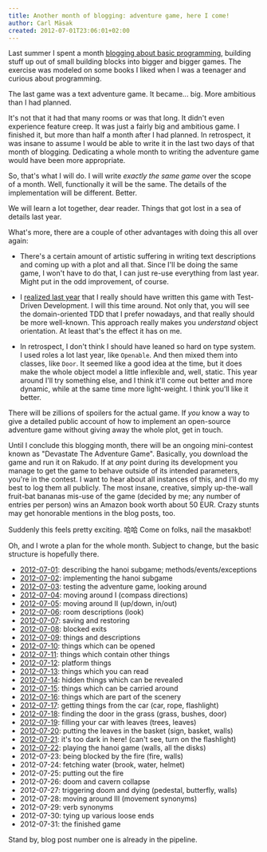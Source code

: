 ```yaml
---
title: Another month of blogging: adventure game, here I come!
author: Carl Mäsak
created: 2012-07-01T23:06:01+02:00
---
```

Last summer I spent a month [blogging about basic
programming](http://strangelyconsistent.org/blog/a-month-of-blogging-about-programming-fundamentals),
building stuff up out of small building blocks into bigger and bigger games.
The exercise was modeled on some books I liked when I was a teenager and
curious about programming.

The last game was a text adventure game. It became... big. More ambitious than
I had planned.

It's not that it had that many rooms or was that long. It didn't even
experience feature creep. It was just a fairly big and ambitious game. I
finished it, but more than half a month after I had planned. In retrospect, it
was insane to assume I would be able to write it in the last two days of that
month of blogging. Dedicating a whole month to writing the adventure game would
have been more appropriate.

So, that's what I will do. I will write *exactly the same game* over the scope
of a month. Well, functionally it will be the same. The details of the
implementation will be different. Better.

We will learn a lot together, dear reader. Things that got lost in a sea of
details last year.

What's more, there are a couple of other advantages with doing this all over
again:

* There's a certain amount of artistic suffering in writing text descriptions
  and coming up with a plot and all that. Since I'll be doing the same game, I
  won't have to do that, I can just re-use everything from last year. Might put
  in the odd improvement, of course.

* I [realized last year](http://strangelyconsistent.org/blog/what-i-learned-from-the-june-blogging)
  that I really should have written this game with Test-Driven Development. I
  will this time around. Not only that, you will see the domain-oriented TDD
  that I prefer nowadays, and that really should be more well-known. This
  approach really makes you *understand* object orientation. At least that's
  the effect it has on me.

* In retrospect, I don't think I should have leaned so hard on type
  system. I used roles a lot last year, like `Openable`. And then mixed them
  into classes, like `Door`. It seemed like a good idea at the time, but it
  does make the whole object model a little inflexible and, well, static. This
  year around I'll try something else, and I think it'll come out better and
  more dynamic, while at the same time more light-weight. I think you'll like
  it better.

There will be zillions of spoilers for the actual game. If *you* know a way to
give a detailed public account of how to implement an open-source adventure
game without giving away the whole plot, get in touch.

Until I conclude this blogging month, there will be an ongoing mini-contest
known as "Devastate The Adventure Game". Basically, you download the game and
run it on Rakudo. If at *any* point during its development you manage to get
the game to behave outside of its intended parameters, you're in the contest. I
want to hear about all instances of this, and I'll do my best to log them all
publicly. The most insane, creative, simply up-the-wall fruit-bat bananas
mis-use of the game (decided by me; any number of entries per person) wins an
Amazon book worth about 50 EUR. Crazy stunts may get honorable mentions in
the blog posts, too.

Suddenly this feels pretty exciting. 哈哈 Come on folks, nail the masakbot!

Oh, and I wrote a plan for the whole month. Subject to change, but the basic
structure is hopefully there.

* [2012-07-01](http://strangelyconsistent.org/blog/july-1-2012-hanoi-as-a-black-box): describing the hanoi subgame; methods/events/exceptions
* [2012-07-02](http://strangelyconsistent.org/blog/july-2-2012-implementing-hanoi): implementing the hanoi subgame
* [2012-07-03](http://strangelyconsistent.org/blog/july-3-testing-the-adventure-game-looking-around): testing the adventure game, looking around
* [2012-07-04](http://strangelyconsistent.org/blog/july-4-moving-around-i-compass-directions): moving around I (compass directions)
* [2012-07-05](http://strangelyconsistent.org/blog/july-5-moving-around-ii-up-down-in-out): moving around II (up/down, in/out)
* [2012-07-06](http://strangelyconsistent.org/blog/july-6-room-descriptions-look): room descriptions (look)
* [2012-07-07](http://strangelyconsistent.org/blog/july-7-saving-and-restoring): saving and restoring
* [2012-07-08](http://strangelyconsistent.org/blog/july-8-blocked-exits): blocked exits
* [2012-07-09](http://strangelyconsistent.org/blog/july-9-things-and-descriptions): things and descriptions
* [2012-07-10](http://strangelyconsistent.org/blog/july-10-2012-things-which-can-be-opened): things which can be opened
* [2012-07-11](http://strangelyconsistent.org/blog/july-11-2012-things-which-contain-other-things): things which contain other things
* [2012-07-12](http://strangelyconsistent.org/blog/july-12-2012-platform-things): platform things
* [2012-07-13](http://strangelyconsistent.org/blog/july-13-2012-things-which-you-can-read): things which you can read
* [2012-07-14](http://strangelyconsistent.org/blog/july-14-2012-hidden-things-which-can-be-revealed): hidden things which can be revealed
* [2012-07-15](http://strangelyconsistent.org/blog/july-15-2012-things-which-can-be-carried-around): things which can be carried around
* [2012-07-16](http://strangelyconsistent.org/blog/july-16-2012-things-which-are-part-of-the-scenery): things which are part of the scenery
* [2012-07-17](http://strangelyconsistent.org/blog/july-17-2012-getting-things-from-the-car): getting things from the car (car, rope, flashlight)
* [2012-07-18](http://strangelyconsistent.org/blog/july-18-finding-the-door-in-the-grass): finding the door in the grass (grass, bushes, door)
* [2012-07-19](http://strangelyconsistent.org/blog/july-19-filling-your-car-with-leaves): filling your car with leaves (trees, leaves)
* [2012-07-20](http://strangelyconsistent.org/blog/july-20-putting-the-leaves-in-the-basket): putting the leaves in the basket (sign, basket, walls)
* [2012-07-21](http://strangelyconsistent.org/blog/july-21-2012-its-too-dark-in-here): it's too dark in here! (can't see, turn on the flashlight)
* [2012-07-22](http://strangelyconsistent.org/blog/july-22-2012-playing-the-hanoi-game): playing the hanoi game (walls, all the disks)
* 2012-07-23: being blocked by the fire (fire, walls)
* 2012-07-24: fetching water (brook, water, helmet)
* 2012-07-25: putting out the fire
* 2012-07-26: doom and cavern collapse
* 2012-07-27: triggering doom and dying (pedestal, butterfly, walls)
* 2012-07-28: moving around III (movement synonyms)
* 2012-07-29: verb synonyms
* 2012-07-30: tying up various loose ends
* 2012-07-31: the finished game

Stand by, blog post number one is already in the pipeline.
